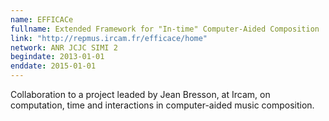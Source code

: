 ```yaml
---
name: EFFICACe 
fullname: Extended Framework for "In-time" Computer-Aided Composition
link: "http://repmus.ircam.fr/efficace/home"
network: ANR JCJC SIMI 2
begindate: 2013-01-01  
enddate: 2015-01-01
---
```


Collaboration to a project leaded by Jean Bresson, at Ircam, 
on computation, time and interactions in computer-aided music composition.


